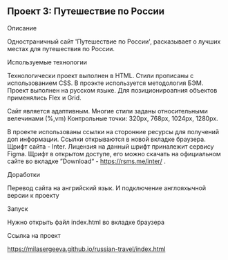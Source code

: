 Проект 3: Путешествие по России
--------------------------------

Описание

Одностраничный сайт 'Путешествие по России', расказывает о лучших местах для путешествия по России. 


Используемые технологии

Технологически проект выполнен в HTML. Стили прописаны с использованием CSS. В проэкте используется методология БЭМ. 
Проект выполнен на русском языке.
Для позиционироапния объектов применялись Flex и Grid.

Сайт является адаптивным. Многие стили заданы относительными велечинами (%,vm)
Контрольные точки:
320px,
768px,
1024px,
1280px.

В проекте использованы ссылки на сторонние ресурсы для получений доп информации.
Ссылки открываются в новой вкладке браузера.
Щрифт сайта - Inter. Лицензия на данный шрифт приналежит сервису Figma. Щрифт в открытом доступе, его можно скачать на официальном сайте во вкладке ”Download“ - https://rsms.me/inter/ .


Доработки

Перевод сайта на ангрийский язык. И подключение англояхычной версии к проекту


Запуск

Нужно открыть файл index.html во вкладке браузера


Ссылка на проект

https://milasergeeva.github.io/russian-travel/index.html